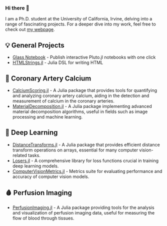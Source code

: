 ### Hi there 👋

I am a Ph.D. student at the University of California, Irvine, delving into a range of fascinating projects. For a deeper dive into my work, feel free to check out [my webpage](https://glassnotebook.io/).

## 💡 General Projects
- [Glass Notebook](https://glassnotebook.io/) - Publish interactive Pluto.jl notebooks with one click
- [HTMLStrings.jl](https://github.com/Dale-Black/HTMLStrings.jl) - Julia DSL for writing HTML

## 🦴 Coronary Artery Calcium 
- [CalciumScoring.jl](https://github.com/Dale-Black/CalciumScoring.jl) - A Julia package that provides tools for quantifying and analyzing coronary artery calcium, aiding in the detection and measurement of calcium in the coronary arteries.
- [MaterialDecomposition.jl](https://github.com/Dale-Black/MaterialDecomposition.jl) - A Julia package implementing advanced material decomposition algorithms, useful in fields such as image processing and machine learning.

## 🤖 Deep Learning 
- [DistanceTransforms.jl](https://github.com/Dale-Black/DistanceTransforms.jl) - A Julia package that provides efficient distance transform operations on arrays, essential for many computer vision-related tasks.
- [Losers.jl](https://github.com/Dale-Black/Losers.jl) - A comprehensive library for loss functions crucial in training deep learning models.
- [ComputerVisionMetrics.jl](https://github.com/Dale-Black/ComputerVisionMetrics.jl) - Metrics suite for evaluating performance and accuracy of computer vision models.

## 🩸 Perfusion Imaging 
- [PerfusionImaging.jl](https://github.com/Dale-Black/PerfusionImaging.jl) - A Julia package providing tools for the analysis and visualization of perfusion imaging data, useful for measuring the flow of blood through tissues.
